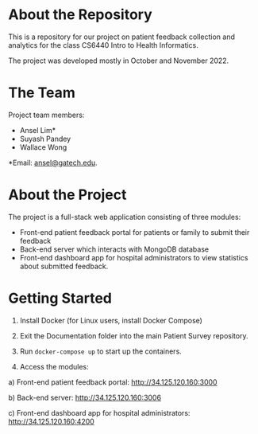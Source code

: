 # About the Repository

This is a repository for our project on patient feedback collection and analytics for the class CS6440 Intro to Health Informatics.

The project was developed mostly in October and November 2022.

# The Team

Project team members:

* Ansel Lim*
* Suyash Pandey
* Wallace Wong

*Email: ansel@gatech.edu.

# About the Project

The project is a full-stack web application consisting of three modules:

* Front-end patient feedback portal for patients or family to submit their feedback
* Back-end server which interacts with MongoDB database
* Front-end dashboard app for hospital administrators to view statistics about submitted feedback.

# Getting Started

1. Install Docker (for Linux users, install Docker Compose)

2. Exit the Documentation folder into the main Patient Survey repository. 

2. Run `docker-compose up` to start up the containers.

3. Access the modules:

a) Front-end patient feedback portal: http://34.125.120.160:3000

b) Back-end server: http://34.125.120.160:3006

c) Front-end dashboard app for hospital administrators: http://34.125.120.160:4200
